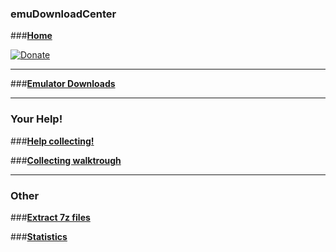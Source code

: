 ### emuDownloadCenter
###[**Home**](https://github.com/PhoenixInteractiveNL/edc-masterhook/wiki)

[![Donate](https://raw.githubusercontent.com/wiki/PhoenixInteractiveNL/emuControlCenter/images/img_misc_donate_paypal.png)](http://paypal.me/phoenixinteractive)
***
###[**Emulator Downloads**](https://github.com/PhoenixInteractiveNL/edc-masterhook/wiki/EDC-Platform-List)
***
### Your Help!
###[**Help collecting!**](https://github.com/PhoenixInteractiveNL/edc-masterhook/wiki/Help-collecting)

###[**Collecting walktrough**](https://github.com/PhoenixInteractiveNL/edc-masterhook/wiki/Collecting-walktrough)
***
### Other
###[**Extract 7z files**](https://github.com/PhoenixInteractiveNL/edc-masterhook/wiki/Extract-7z-files)

###[**Statistics**](https://github.com/PhoenixInteractiveNL/edc-masterhook/wiki/EDC-Statistics)